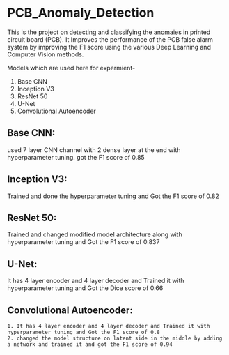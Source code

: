 # PCB_Anomaly_Detection
This is the project on detecting and classifying the anomaies in printed circuit board (PCB).
It Improves the performance of the PCB false alarm system by improving the F1 score using the various Deep Learning and Computer Vision methods.

Models which are used here for expermient-
  1. Base CNN
  2. Inception V3
  3. ResNet 50
  4. U-Net
  5. Convolutional Autoencoder
  
 ## Base CNN: 
 used 7 layer CNN channel with 2 dense layer at the end with hyperparameter tuning. got the F1 score of 0.85
 
 ## Inception V3: 
 Trained and done the hyperparameter tuning and Got the F1 score of 0.82
 
 ## ResNet 50: 
 Trained and changed modified model architecture along with hyperparameter tuning and Got the F1 score of 0.837
 
 ## U-Net: 
 It has 4 layer encoder and 4 layer decoder and Trained it with hyperparameter tuning and Got the Dice score of 0.66
 
 ## Convolutional Autoencoder: 
    1. It has 4 layer encoder and 4 layer decoder and Trained it with hyperparameter tuning and Got the F1 score of 0.8
    2. changed the model structure on latent side in the middle by adding a network and trained it and got the F1 score of 0.94
 
 

  
